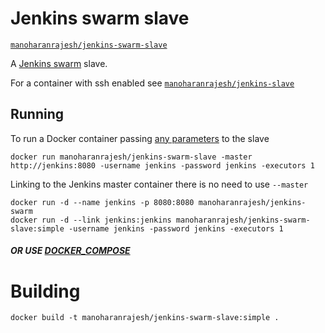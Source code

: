 # Jenkins swarm slave

[`manoharanrajesh/jenkins-swarm-slave`](https://registry.hub.docker.com/r/manoharanrajesh/jenkins-swarm-slave/)

A [Jenkins swarm](https://wiki.jenkins-ci.org/display/JENKINS/Swarm+Plugin) slave.

For a container with ssh enabled see
[`manoharanrajesh/jenkins-slave`]()

## Running

To run a Docker container passing [any parameters](https://wiki.jenkins-ci.org/display/JENKINS/Swarm+Plugin#SwarmPlugin-AvailableOptions) to the slave

    docker run manoharanrajesh/jenkins-swarm-slave -master http://jenkins:8080 -username jenkins -password jenkins -executors 1

Linking to the Jenkins master container there is no need to use `--master`

    docker run -d --name jenkins -p 8080:8080 manoharanrajesh/jenkins-swarm
    docker run -d --link jenkins:jenkins manoharanrajesh/jenkins-swarm-slave:simple -username jenkins -password jenkins -executors 1

##### OR USE [DOCKER_COMPOSE](https://github.com/manoharanRajesh/cicd/blob/master/jenkins/runner/README.md)

# Building

    docker build -t manoharanrajesh/jenkins-swarm-slave:simple .